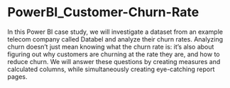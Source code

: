 # PowerBI_Customer-Churn-Rate
In this Power BI case study, we will investigate a dataset from an example telecom company called Databel and analyze their churn rates. Analyzing churn doesn’t just mean knowing what the churn rate is: it’s also about figuring out why customers are churning at the rate they are, and how to reduce churn. We will answer these questions by creating measures and calculated columns, while simultaneously creating eye-catching report pages.
